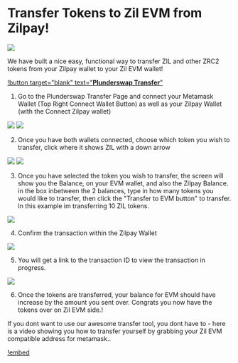# Transfer Tokens to Zil EVM from Zilpay!

![](../../.gitbook/assets/PS_HT_ZIL_tokens.png)

We have built a nice easy, functional way to transfer ZIL and other ZRC2 tokens from your Zilpay wallet to your Zil EVM wallet!

[!button target="blank" text="**Plunderswap Transfer**"](https://plunderswap.com/transfer)

1. Go to the Plunderswap Transfer Page and connect your Metamask Wallet (Top Right Connect Wallet Button) as well as your Zilpay Wallet (with the Connect Zilpay wallet)

![](<../../.gitbook/assets/TTEVM1.png>)
![](<../../.gitbook/assets/TTEVM2.png>)

2. Once you have both wallets connected, choose which token you wish to transfer, click where it shows ZIL with a down arrow

![](<../../.gitbook/assets/TTEVM3.png>)
![](<../../.gitbook/assets/TTEVM4.png>)

3. Once you have selected the token you wish to transfer, the screen will show you the Balance, on your EVM wallet, and also the Zilpay Balance.  in the box inbetween the 2 balances, type in how many tokens you would like to transfer, then click the "Transfer to EVM button" to transfer.  In this example im transferring 10 ZIL tokens.

![](<../../.gitbook/assets/TTEVM5.png>)

4. Confirm the transaction within the Zilpay Wallet

![](<../../.gitbook/assets/TTEVM6.png>)

5. You will get a link to the transaction ID to view the transaction in progress.

![](<../../.gitbook/assets/TTEVM7.png>)

6. Once the tokens are transferred, your balance for EVM should have increase by the amount you sent over.  Congrats you now have the tokens over on Zil EVM side.!

If you dont want to use our awesome transfer tool, you dont have to - here is a video showing you how to transfer yourself by grabbing your Zil EVM compatible address for metamask..

[!embed](https://www.youtube.com/watch?v=UCPx-8vehKE)
